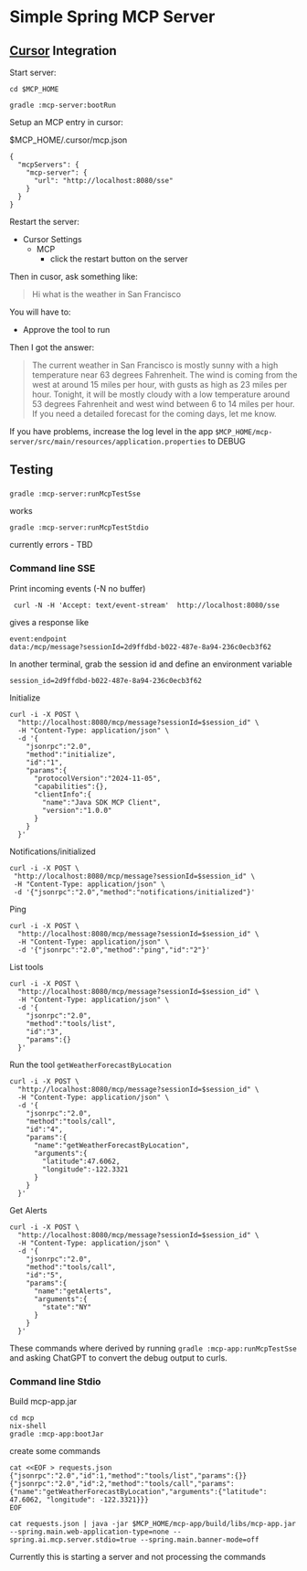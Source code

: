 # Simple Spring MCP Server 

## [Cursor](https://www.cursor.com) Integration

Start server:
```
cd $MCP_HOME

gradle :mcp-server:bootRun
```

Setup an MCP entry in cursor:

$MCP_HOME/.cursor/mcp.json
```
{
  "mcpServers": {
    "mcp-server": {
      "url": "http://localhost:8080/sse"
    }
  }
}
```

Restart the server:
- Cursor Settings
  - MCP
    - click the restart button on the server

Then in cusor, ask something like:
> Hi what is the weather in San Francisco

You will have to:
- Approve the tool to run

Then I got the answer:
> The current weather in San Francisco is mostly sunny with a high temperature near 63 degrees Fahrenheit. The wind is coming from the west at around 15 miles per hour, with gusts as high as 23 miles per hour. Tonight, it will be mostly cloudy with a low temperature around 53 degrees Fahrenheit and west wind between 6 to 14 miles per hour.
 > If you need a detailed forecast for the coming days, let me know.

If you have problems, increase the log level in the app `$MCP_HOME/mcp-server/src/main/resources/application.properties` to DEBUG

## Testing

###

```
gradle :mcp-server:runMcpTestSse
```
works

```
gradle :mcp-server:runMcpTestStdio
```
currently errors - TBD

### Command line SSE

Print incoming events (-N no buffer)
```
 curl -N -H 'Accept: text/event-stream'  http://localhost:8080/sse
```

gives a response like
```
event:endpoint
data:/mcp/message?sessionId=2d9ffdbd-b022-487e-8a94-236c0ecb3f62
``` 

In another terminal, grab the session id and define an environment variable
```
session_id=2d9ffdbd-b022-487e-8a94-236c0ecb3f62
```

Initialize
```
curl -i -X POST \
  "http://localhost:8080/mcp/message?sessionId=$session_id" \
  -H "Content-Type: application/json" \
  -d '{
    "jsonrpc":"2.0",
    "method":"initialize",
    "id":"1",
    "params":{
      "protocolVersion":"2024-11-05",
      "capabilities":{},
      "clientInfo":{
        "name":"Java SDK MCP Client",
        "version":"1.0.0"
      }
    }
  }'
 ```
 
 
 Notifications/initialized
 ```
curl -i -X POST \
  "http://localhost:8080/mcp/message?sessionId=$session_id" \
  -H "Content-Type: application/json" \
  -d '{"jsonrpc":"2.0","method":"notifications/initialized"}'
```


Ping
```
curl -i -X POST \
  "http://localhost:8080/mcp/message?sessionId=$session_id" \
  -H "Content-Type: application/json" \
  -d '{"jsonrpc":"2.0","method":"ping","id":"2"}'
```


List tools
```
curl -i -X POST \
  "http://localhost:8080/mcp/message?sessionId=$session_id" \
  -H "Content-Type: application/json" \
  -d '{
    "jsonrpc":"2.0",
    "method":"tools/list",
    "id":"3",
    "params":{}
  }'
```

Run the tool `getWeatherForecastByLocation`
```
curl -i -X POST \
  "http://localhost:8080/mcp/message?sessionId=$session_id" \
  -H "Content-Type: application/json" \
  -d '{
    "jsonrpc":"2.0",
    "method":"tools/call",
    "id":"4",
    "params":{
      "name":"getWeatherForecastByLocation",
      "arguments":{
        "latitude":47.6062,
        "longitude":-122.3321
      }
    }
  }'
```

Get Alerts
```
curl -i -X POST \
  "http://localhost:8080/mcp/message?sessionId=$session_id" \
  -H "Content-Type: application/json" \
  -d '{
    "jsonrpc":"2.0",
    "method":"tools/call",
    "id":"5",
    "params":{
      "name":"getAlerts",
      "arguments":{
        "state":"NY"
      }
    }
  }'
```

These commands where derived by running `gradle :mcp-app:runMcpTestSse` and asking ChatGPT to convert the debug output to curls.

### Command line Stdio

Build mcp-app.jar
```
cd mcp
nix-shell
gradle :mcp-app:bootJar
```

create some commands
```
cat <<EOF > requests.json
{"jsonrpc":"2.0","id":1,"method":"tools/list","params":{}}
{"jsonrpc":"2.0","id":2,"method":"tools/call","params":{"name":"getWeatherForecastByLocation","arguments":{"latitude": 47.6062, "longitude": -122.3321}}}
EOF
```

```
cat requests.json | java -jar $MCP_HOME/mcp-app/build/libs/mcp-app.jar --spring.main.web-application-type=none --spring.ai.mcp.server.stdio=true --spring.main.banner-mode=off
```
Currently this is starting a server and not processing the commands

 
